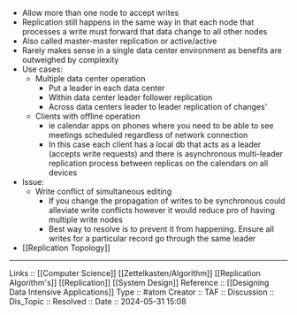 - Allow more than one node to accept writes
- Replication still happens in the same way in that each node that processes a write must forward that data change to all other nodes
- Also called master-master replication or active/active
- Rarely makes sense in a single data center environment as benefits are outweighed by complexity
- Use cases:
	- Multiple data center operation
		- Put a leader in each data center
		- Within data center leader follower replication
		- Across data centers leader to leader replication of changes'
	- Clients with offline operation
		- ie calendar apps on phones where you need to be able to see meetings scheduled regardless of network connection
		- In this case each client has a local db that acts as a leader (accepts write requests) and there is asynchronous multi-leader replication process between replicas on the calendars on all devices
- Issue:
	- Write conflict of simultaneous editing
		- If you change the propagation of writes to be synchronous could alleviate write conflicts however it would reduce pro of having multiple write nodes
		- Best way to resolve is to prevent it from happening. Ensure all writes for a particular record go through the same leader
- [[Replication Topology]]
---
Links :: [[Computer Science]] [[Zettelkasten/Algorithm]] [[Replication Algorithm's]] [[Replication]] [[System Design]]
Reference :: [[Designing Data Intensive Applications]]
Type :: #atom
Creator ::
TAF ::
Discussion ::
Dis_Topic :: 
Resolved ::
Date :: 2024-05-31 15:08
